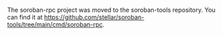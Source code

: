The soroban-rpc project was moved to the soroban-tools repository.
You can find it at https://github.com/stellar/soroban-tools/tree/main/cmd/soroban-rpc.
